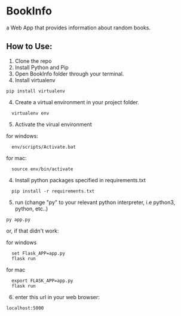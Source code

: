 # BookInfo
a Web App that provides information about random books.

## How to Use:

1. Clone the repo
2. Install Python and Pip
3. Open BookInfo folder through your terminal.
4. Install virtualenv
```
pip install virtualenv
```

4. Create a virtual environment in your project folder.
```
  virtualenv env
```
5. Activate the virual environment

  for windows:
```
  env/scripts/Activate.bat
```
  for mac:
```
  source env/bin/activate
```

4. Install python packages specified in requirements.txt
```
  pip install -r requirements.txt
```
5. run (change "py" to your relevant python interpreter, i.e python3, python, etc..)
```
py app.py
```

or, if that didn't work:

for windows
```
  set Flask_APP=app.py
  flask run
```
  for mac
```
  export FLASK_APP=app.py
  flask run
```

6. enter this url in your web browser:
```
localhost:5000
```

